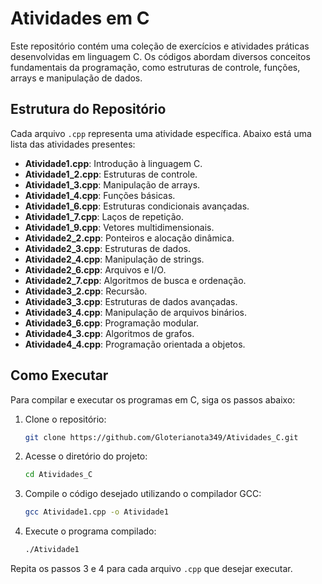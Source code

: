 # Atividades em C

Este repositório contém uma coleção de exercícios e atividades práticas desenvolvidas em linguagem C. Os códigos abordam diversos conceitos fundamentais da programação, como estruturas de controle, funções, arrays e manipulação de dados.

## Estrutura do Repositório

Cada arquivo `.cpp` representa uma atividade específica. Abaixo está uma lista das atividades presentes:

* **Atividade1.cpp**: Introdução à linguagem C.
* **Atividade1\_2.cpp**: Estruturas de controle.
* **Atividade1\_3.cpp**: Manipulação de arrays.
* **Atividade1\_4.cpp**: Funções básicas.
* **Atividade1\_6.cpp**: Estruturas condicionais avançadas.
* **Atividade1\_7.cpp**: Laços de repetição.
* **Atividade1\_9.cpp**: Vetores multidimensionais.
* **Atividade2\_2.cpp**: Ponteiros e alocação dinâmica.
* **Atividade2\_3.cpp**: Estruturas de dados.
* **Atividade2\_4.cpp**: Manipulação de strings.
* **Atividade2\_6.cpp**: Arquivos e I/O.
* **Atividade2\_7.cpp**: Algoritmos de busca e ordenação.
* **Atividade3\_2.cpp**: Recursão.
* **Atividade3\_3.cpp**: Estruturas de dados avançadas.
* **Atividade3\_4.cpp**: Manipulação de arquivos binários.
* **Atividade3\_6.cpp**: Programação modular.
* **Atividade4\_3.cpp**: Algoritmos de grafos.
* **Atividade4\_4.cpp**: Programação orientada a objetos.

## Como Executar

Para compilar e executar os programas em C, siga os passos abaixo:

1. Clone o repositório:

   ```bash
   git clone https://github.com/Gloterianota349/Atividades_C.git
   ```
2. Acesse o diretório do projeto:

   ```bash
   cd Atividades_C
   ```
3. Compile o código desejado utilizando o compilador GCC:

   ```bash
   gcc Atividade1.cpp -o Atividade1
   ```
4. Execute o programa compilado:

   ```bash
   ./Atividade1
   ```

Repita os passos 3 e 4 para cada arquivo `.cpp` que desejar executar.
